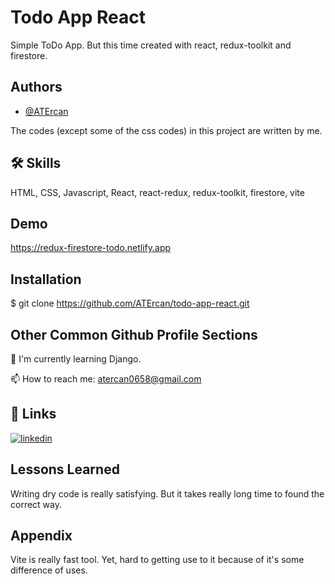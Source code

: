 
# Todo App React

Simple ToDo App. But this time created with react, redux-toolkit and firestore.
## Authors

- [@ATErcan](https://github.com/ATErcan)

The codes (except some of the css codes) in this project are written by me.




## 🛠 Skills
HTML, CSS, Javascript, React, react-redux, redux-toolkit, firestore, vite


## Demo

https://redux-firestore-todo.netlify.app
## Installation

$ git clone https://github.com/ATErcan/todo-app-react.git
    
## Other Common Github Profile Sections
🧠 I'm currently learning Django.

📫 How to reach me: atercan0658@gmail.com



## 🔗 Links
[![linkedin](https://img.shields.io/badge/linkedin-0A66C2?style=for-the-badge&logo=linkedin&logoColor=white)](https://www.linkedin.com/in/ahmet-talha-ercan-20557824a/)


## Lessons Learned

Writing dry code is really satisfying. But it takes really long time to found the correct way.

## Appendix

Vite is really fast tool. Yet, hard to getting use to it because of it's some difference of uses.
